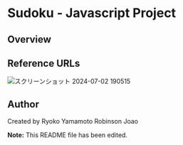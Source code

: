 # Sudoku - Javascript Project

## Overview

## Reference URLs

![スクリーンショット 2024-07-02 190515](https://github.com/ryoko-yamamoto/javascript-sudoku/assets/160983080/491aa764-a8e4-425e-8a92-2dcbc044be71)


## Author

Created by Ryoko Yamamoto
Robinson
Joao

**Note:** This README file has been edited.
